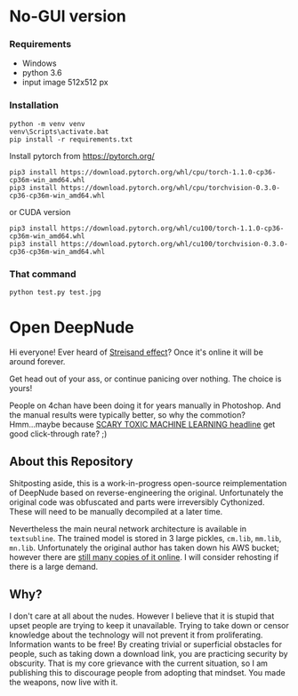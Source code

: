 # No-GUI version

### Requirements
* Windows
* python 3.6
* input image 512x512 px

### Installation
```
python -m venv venv
venv\Scripts\activate.bat
pip install -r requirements.txt
```

Install pytorch from https://pytorch.org/

```
pip3 install https://download.pytorch.org/whl/cpu/torch-1.1.0-cp36-cp36m-win_amd64.whl
pip3 install https://download.pytorch.org/whl/cpu/torchvision-0.3.0-cp36-cp36m-win_amd64.whl
```

or CUDA version

```
pip3 install https://download.pytorch.org/whl/cu100/torch-1.1.0-cp36-cp36m-win_amd64.whl
pip3 install https://download.pytorch.org/whl/cu100/torchvision-0.3.0-cp36-cp36m-win_amd64.whl
```

### That command
```
python test.py test.jpg
```

# Open DeepNude

Hi everyone! Ever heard of [Streisand effect](https://en.wikipedia.org/wiki/Streisand_effect)? Once it's online it will be around forever.

Get head out of your ass, or continue panicing over nothing. The choice is yours!

People on 4chan have been doing it for years manually in Photoshop. And the manual results were typically better, so why the commotion? Hmm...maybe because [SCARY TOXIC MACHINE LEARNING headline](sensationalist_journalism.png) get good click-through rate? ;)

## About this Repository

Shitposting aside, this is a work-in-progress open-source reimplementation of DeepNude based on reverse-engineering the original. Unfortunately the original code was obfuscated and parts were irreversibly Cythonized. These will need to be manually decompiled at a later time. 

Nevertheless the main neural network architecture is available in `textsubline`. The trained model is stored in 3 large pickles, `cm.lib`, `mm.lib`, `mn.lib`. Unfortunately the original author has taken down his AWS bucket; however there are [still many copies of it online](https://mega.nz/#!VwgHSKxT!9bFR5EhH7z1FjWaCoG66TJPC8Pp_yifryockXCBzXCU). I will consider rehosting if there is a large demand.

## Why?

I don't care at all about the nudes. However I believe that it is stupid that upset people are trying to keep it unavailable. Trying to take down or censor knowledge about the technology will not prevent it from proliferating. Information wants to be free! By creating trivial or superficial obstacles for people, such as taking down a download link, you are practicing security by obscurity. That is my core grievance with the current situation, so I am publishing this to discourage people from adopting that mindset. You made the weapons, now live with it.
